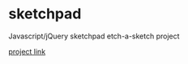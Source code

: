 # sketchpad
Javascript/jQuery sketchpad etch-a-sketch project

[project link](http://www.theodinproject.com/web-development-101/javascript-and-jquery)
